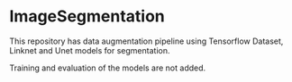 # ImageSegmentation

This repository has data augmentation pipeline using Tensorflow Dataset, Linknet and Unet models for segmentation.

Training and evaluation of the models are not added.
